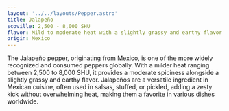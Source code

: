 ```yaml
---
layout: '../../layouts/Pepper.astro'
title: Jalapeño
scoville: 2,500 - 8,000 SHU
flavor: Mild to moderate heat with a slightly grassy and earthy flavor.
origin: Mexico
---
```


The Jalapeño pepper, originating from Mexico, is one of the more widely recognized and consumed peppers globally. With a milder heat ranging between 2,500 to 8,000 SHU, it provides a moderate spiciness alongside a slightly grassy and earthy flavor. Jalapeños are a versatile ingredient in Mexican cuisine, often used in salsas, stuffed, or pickled, adding a zesty kick without overwhelming heat, making them a favorite in various dishes worldwide.
